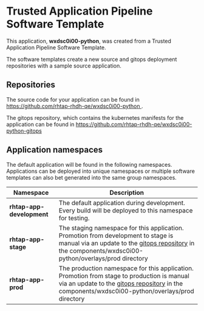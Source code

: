 # Trusted Application Pipeline Software Template

This application, **wxdsc0i00-python**, was created from a Trusted Application Pipeline Software Template.

The software templates create a new source and gitops deployment repositories with a sample source application. 

## Repositories

The source code for your application can be found in [https://github.com/rhtap-rhdh-qe/wxdsc0i00-python ](https://github.com/rhtap-rhdh-qe/wxdsc0i00-python ).
 
The gitops repository, which contains the kubernetes manifests for the application can be found in 
[https://github.com/rhtap-rhdh-qe/wxdsc0i00-python-gitops ](https://github.com/rhtap-rhdh-qe/wxdsc0i00-python-gitops ) 

## Application namespaces 

The default application will be found in the following namespaces. Applications can be deployed into unique namespaces or multiple software templates can also bet generated into the same group namespaces.  

|  Namespace   |  Description   |  
| -------- | -------- |   
| **rhtap-app-development** | The default application during development. Every build will be deployed to this namespace for testing. | 
| **rhtap-app-stage** | The staging namespace for this application. Promotion from development to stage is manual via an update to the [gitops repository](https://github.com/rhtap-rhdh-qe/wxdsc0i00-python-gitops ) in the components/wxdsc0i00-python/overlays/prod directory |  
| **rhtap-app-prod** | The production namespace for this application. Promotion from stage to production is manual via an update to the [gitops repository](https://github.com/rhtap-rhdh-qe/wxdsc0i00-python-gitops ) in the components/wxdsc0i00-python/overlays/prod directory | 